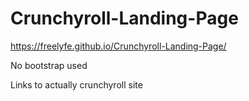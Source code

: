 # Crunchyroll-Landing-Page

https://freelyfe.github.io/Crunchyroll-Landing-Page/

No bootstrap used

Links to actually crunchyroll site
